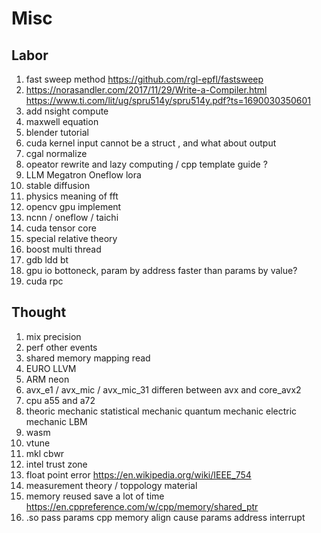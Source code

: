 # Misc

## Labor 
1. fast sweep method https://github.com/rgl-epfl/fastsweep
2. https://norasandler.com/2017/11/29/Write-a-Compiler.html
https://www.ti.com/lit/ug/spru514y/spru514y.pdf?ts=1690030350601
3. add nsight compute
4. maxwell equation
5. blender tutorial
6. cuda kernel input cannot be a struct , and what about output
7. cgal normalize
8. opeator rewrite and lazy computing / cpp template guide ? 
9. LLM Megatron Oneflow lora
10. stable diffusion
11. physics meaning of fft
12. opencv gpu implement 
13. ncnn / oneflow / taichi
14. cuda tensor core
15. special relative theory
16. boost multi thread
18. gdb ldd bt
19. gpu io bottoneck, param by address faster than params by value?
20. cuda rpc


## Thought
1. mix precision
2. perf other events
3. shared memory mapping read
4. EURO LLVM
5. ARM neon
6. avx_e1 / avx_mic / avx_mic_31 differen between avx and core_avx2
7. cpu a55 and a72
8. theoric mechanic statistical mechanic quantum mechanic electric mechanic LBM 
9. wasm
10. vtune
11. mkl cbwr 
12. intel trust zone
13. float point error https://en.wikipedia.org/wiki/IEEE_754
14. measurement theory / toppology material
15. memory reused save a lot of time https://en.cppreference.com/w/cpp/memory/shared_ptr
16. .so pass params cpp memory align cause params address interrupt
